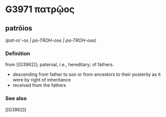 # G3971 πατρῷος

## patrōios

_(pat-ro'-os | pa-TROH-ose | pa-TROH-ose)_

### Definition

from [[G3962]]; paternal, i.e., hereditary; of fathers.

- descending from father to son or from ancestors to their posterity as it were by right of inheritance
- received from the fathers

### See also

[[G3962]]

